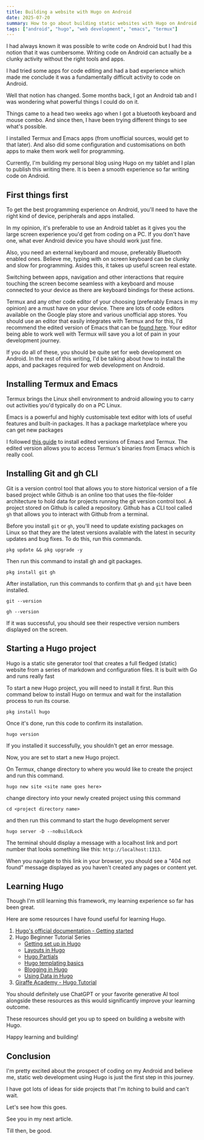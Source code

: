 ```yaml
---
title: Building a website with Hugo on Android
date: 2025-07-20
summary: How to go about building static websites with Hugo on Android
tags: ["android", "hugo", "web development", "emacs", "termux"]
---
```

I had always known it was possible to write code on Android but I had this notion that it was cumbersome. Writing code on Android can actually be a clunky activity without the right tools and apps.

I had tried some apps for code editing and had a bad experience which made me conclude it was a fundamentally difficult activity to code on Android. 

Well that notion has changed. Some months back, I got an Android tab and I was wondering what powerful things I could do on it. 

Things came to a head two weeks ago when I got a bluetooth keyboard and mouse combo. And since then, I have been trying different things to see what's possible.

I installed Termux and Emacs apps (from unofficial sources, would get to that later). And also did some configuration and customisations on both apps to make them work well for programming. 

Currently, I'm building my personal blog using Hugo on my tablet and I plan to publish this writing there. It is been a smooth experience so far writing code on Android.

## First things first

To get the best programming experience on Android, you'll need to have the right kind of device, peripherals and apps installed. 

In my opinion, it's preferable to use an Android tablet as it gives you the large screen experience you'd get from coding on a PC. If you don't have one, what ever Android device you have should work just fine. 

Also, you need an external keyboard and mouse, preferably Bluetooth enabled ones. Believe me, typing with on screen keyboard can be clunky and slow for programming. Asides this, it takes up useful screen real estate. 

Switching between apps, navigation and other interactions that require touching the screen become seamless with a keyboard and mouse connected to your device as there are keyboard bindings for these actions.

Termux and any other code editor of your choosing (preferably Emacs in my opinion) are a must have on your device. There are lots of code editors available on the Google play store and various unofficial app stores. You should use an editor that easily integrates with Termux and for this, I'd recommend the edited version of Emacs that can be [found here](https://sourceforge.net/projects/android-ports-for-gnu-emacs/). Your editor being able to work well with Termux will save you a lot of pain in your development journey.

If you do all of these, you should be quite set for web development  on Android. In the rest of this writing, I'd be talking about how to install the apps, and packages required for web development on Android. 

## Installing Termux and Emacs 

Termux brings the Linux shell environment to android allowing you to carry out activities you'd typically do on a PC Linux.

Emacs is a powerful and highly customisable text editor with lots of useful features and built-in packages. It has a package marketplace where you can get new packages

I followed [this guide](https://mstempl.netlify.app/post/emacs-on-android) to install edited versions of Emacs and Termux. The edited version allows you to access Termux's binaries from Emacs which is really cool.

## Installing Git and gh CLI

Git is a version control tool that allows you to store historical version of a file based project while Github is an online too that uses the file-folder architecture to hold data for projects running the git version control tool. A project stored on Github is called a repository. Github has a CLI tool called `gh` that allows you to interact with Github from a terminal.

Before you install `git` or `gh`, you'll need to update existing packages on Linux so that they are the latest versions available with the latest in security updates and bug fixes. To do this, run this commands.

`pkg update && pkg upgrade -y `

Then run this command to install gh and git packages.

`pkg install git gh`

After installation, run this commands to confirm that `gh` and `git` have been installed.

`git --version`

`gh --version`

If it was successful, you should see their respective version numbers displayed on the screen.

## Starting a Hugo project

Hugo is a static site generator tool that creates a full fledged (static) website from a series of markdown and configuration files. It is built with Go and runs really fast 

To start a new Hugo project, you will need to install it first. Run this command below to install Hugo on termux and wait for the installation process to run its course.

`pkg install hugo`

Once it's done, run this code to confirm its installation. 

`hugo version`

If you installed it successfully, you shouldn't get an error message.

Now, you are set to start a new Hugo project. 

On Termux, change directory to where you would like to create the project and run this command.

`hugo new site <site name goes here>`

change directory into your newly created project using this command

`cd <project directory name>`

and then run this command to start the hugo development server

`hugo server -D --noBuildLock`

The terminal should display a message with a localhost link and port number that looks something like this: `http://localhost:1313`. 

When you navigate to this link in your browser, you should see a "404 not found" message displayed as you haven't created any pages or content yet.

## Learning Hugo

Though I'm still learning this framework, my learning experience so far has been great.

Here are some resources I have found useful for learning Hugo.

1. [Hugo's official documentation - Getting  started](https://gohugo.io/getting-started/)
2. Hugo Beginner Tutorial Series
	- [Getting set up in Hugo](https://cloudcannon.com/tutorials/hugo-beginner-tutorial/)
	- [Layouts in Hugo](https://cloudcannon.com/tutorials/hugo-beginner-tutorial/layouts-in-hugo/)
	- [Hugo Partials](https://cloudcannon.com/tutorials/hugo-beginner-tutorial/hugo-partials/)
	- [Hugo templating basics](https://cloudcannon.com/tutorials/hugo-beginner-tutorial/hugo-templating-basics/)
	- [Blogging in Hugo](https://cloudcannon.com/tutorials/hugo-beginner-tutorial/blogging-in-hugo/)
	- [Using Data in Hugo](https://cloudcannon.com/tutorials/hugo-beginner-tutorial/using-data-in-hugo/)
3. [Giraffe Academy - Hugo Tutorial](https://www.giraffeacademy.com/static-site-generators/hugo/)

You should definitely use ChatGPT or your favorite generative AI tool alongside these resources as this would significantly improve your learning outcome.

These resources should get you up to speed on building a website with Hugo.

Happy learning and building!
## Conclusion

I'm pretty excited about the prospect of coding on my Android and believe me, static web development using Hugo is just the first step in this journey. 

I have got lots of ideas for side projects that I'm itching to build  and can't wait. 

Let's see how this goes. 

See you in my next article.

Till then, be good.












